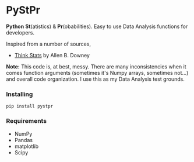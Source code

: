 # PyStPr

**Python** **St**(atistics) & **Pr**(obabilities). Easy to use Data Analysis functions for developers.

Inspired from a number of sources,

* [Think Stats](http://greenteapress.com/thinkstats2/) by Allen B. Downey

**Note:** This code is, at best, messy. There are many inconsistencies when it comes function arguments (sometimes it's Numpy arrays, sometimes not...) and overall code organization. I use this as my Data Analysis test grounds.

### Installing
```
pip install pystpr
```
### Requirements
* NumPy
* Pandas
* matplotlib
* Scipy
